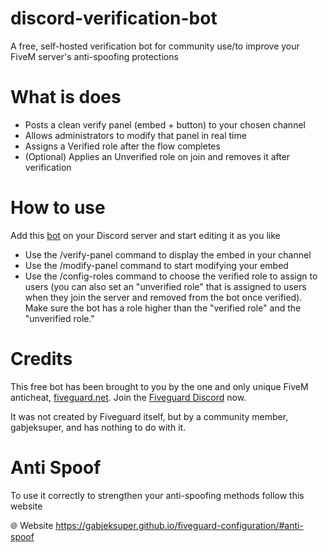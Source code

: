 # discord-verification-bot
A free, self-hosted verification bot for community use/to improve your FiveM server's anti-spoofing protections

# What is does

- Posts a clean verify panel (embed + button) to your chosen channel
- Allows administrators to modify that panel in real time
- Assigns a Verified role after the flow completes
- (Optional) Applies an Unverified role on join and removes it after verification


# How to use

Add this [bot](https://discord.com/oauth2/authorize?client_id=1406257746172711002&permissions=268520448&scope=bot%20applications.commands) on your Discord server and start editing it as you like

- Use the /verify-panel command to display the embed in your channel
- Use the /modify-panel command to start modifying your embed
- Use the /config-roles command to choose the verified role to assign to users (you can also set an "unverified role" that is assigned to users when they join the server and removed from the bot once verified). Make sure the bot has a role higher than the "verified role" and the "unverified role."

# Credits

This free bot has been brought to you by the one and only unique FiveM anticheat, [fiveguard.net](https://fiveguard.net/). Join the [Fiveguard Discord](https://www.discord.gg/fiveguard) now. 

It was not created by Fiveguard itself, but by a community member, gabjeksuper, and has nothing to do with it.

# Anti Spoof

To use it correctly to strengthen your anti-spoofing methods follow this website

🌐 Website https://gabjeksuper.github.io/fiveguard-configuration/#anti-spoof
